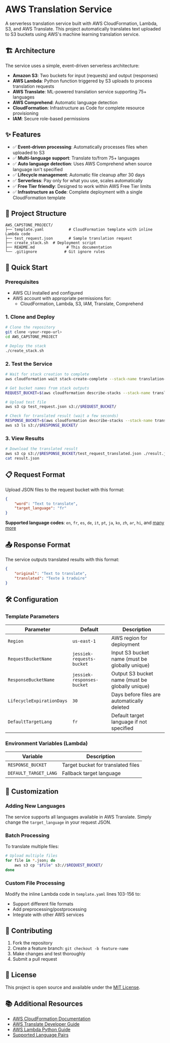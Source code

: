 # AWS Translation Service

A serverless translation service built with AWS CloudFormation, Lambda, S3, and AWS Translate. This project automatically translates text uploaded to S3 buckets using AWS's machine learning translation service.

## 🏗️ Architecture

The service uses a simple, event-driven serverless architecture:

- **Amazon S3**: Two buckets for input (requests) and output (responses)
- **AWS Lambda**: Python function triggered by S3 uploads to process translation requests
- **AWS Translate**: ML-powered translation service supporting 75+ languages
- **AWS Comprehend**: Automatic language detection
- **CloudFormation**: Infrastructure as Code for complete resource provisioning
- **IAM**: Secure role-based permissions

## ✨ Features

- ✅ **Event-driven processing**: Automatically processes files when uploaded to S3
- ✅ **Multi-language support**: Translate to/from 75+ languages
- ✅ **Auto language detection**: Uses AWS Comprehend when source language isn't specified
- ✅ **Lifecycle management**: Automatic file cleanup after 30 days
- ✅ **Serverless**: Pay only for what you use, scales automatically
- ✅ **Free Tier friendly**: Designed to work within AWS Free Tier limits
- ✅ **Infrastructure as Code**: Complete deployment with a single CloudFormation template

## 📁 Project Structure

```
AWS_CAPSTONE_PROJECT/
├── template.yaml           # CloudFormation template with inline Lambda code
├── test_request.json       # Sample translation request
├── create_stack.sh  # Deployment script
├── README.md              # This documentation
└── .gitignore            # Git ignore rules
```

## 🚀 Quick Start

### Prerequisites

- AWS CLI installed and configured
- AWS account with appropriate permissions for:
  - CloudFormation, Lambda, S3, IAM, Translate, Comprehend

### 1. Clone and Deploy

```bash
# Clone the repository
git clone <your-repo-url>
cd AWS_CAPSTONE_PROJECT

# Deploy the stack
./create_stack.sh
```

### 2. Test the Service

```bash
# Wait for stack creation to complete
aws cloudformation wait stack-create-complete --stack-name translation-service

# Get bucket names from stack outputs
REQUEST_BUCKET=$(aws cloudformation describe-stacks --stack-name translation-service --query 'Stacks[0].Outputs[?OutputKey==`RequestBucketName`].OutputValue' --output text)

# Upload test file
aws s3 cp test_request.json s3://$REQUEST_BUCKET/

# Check for translated result (wait a few seconds)
RESPONSE_BUCKET=$(aws cloudformation describe-stacks --stack-name translation-service --query 'Stacks[0].Outputs[?OutputKey==`ResponseBucketName`].OutputValue' --output text)
aws s3 ls s3://$RESPONSE_BUCKET/
```

### 3. View Results

```bash
# Download the translated result
aws s3 cp s3://$RESPONSE_BUCKET/test_request_translated.json ./result.json
cat result.json
```

## 📋 Request Format

Upload JSON files to the request bucket with this format:

```json
{
    "word": "Text to translate",
    "target_language": "fr"
}
```

**Supported language codes**: `en`, `fr`, `es`, `de`, `it`, `pt`, `ja`, `ko`, `zh`, `ar`, `hi`, and [many more](https://docs.aws.amazon.com/translate/latest/dg/what-is.html#what-is-languages)

## 📤 Response Format

The service outputs translated results with this format:

```json
{
    "original": "Text to translate",
    "translated": "Texte à traduire"
}
```

## 🛠️ Configuration

### Template Parameters

| Parameter | Default | Description |
|-----------|---------|-------------|
| `Region` | `us-east-1` | AWS region for deployment |
| `RequestBucketName` | `jessiek-requests-bucket` | Input S3 bucket name (must be globally unique) |
| `ResponseBucketName` | `jessiek-responses-bucket` | Output S3 bucket name (must be globally unique) |
| `LifecycleExpirationDays` | `30` | Days before files are automatically deleted |
| `DefaultTargetLang` | `fr` | Default target language if not specified |

### Environment Variables (Lambda)

| Variable | Description |
|----------|-------------|
| `RESPONSE_BUCKET` | Target bucket for translated files |
| `DEFAULT_TARGET_LANG` | Fallback target language |

## 🔧 Customization

### Adding New Languages

The service supports all languages available in AWS Translate. Simply change the `target_language` in your request JSON.

### Batch Processing

To translate multiple files:

```bash
# Upload multiple files
for file in *.json; do
    aws s3 cp "$file" s3://$REQUEST_BUCKET/
done
```

### Custom File Processing

Modify the inline Lambda code in `template.yaml` lines 103-156 to:
- Support different file formats
- Add preprocessing/postprocessing
- Integrate with other AWS services


## 🤝 Contributing

1. Fork the repository
2. Create a feature branch: `git checkout -b feature-name`
3. Make changes and test thoroughly
4. Submit a pull request

## 📝 License

This project is open source and available under the [MIT License](LICENSE).

## 📚 Additional Resources

- [AWS CloudFormation Documentation](https://docs.aws.amazon.com/cloudformation/)
- [AWS Translate Developer Guide](https://docs.aws.amazon.com/translate/)
- [AWS Lambda Python Guide](https://docs.aws.amazon.com/lambda/latest/dg/lambda-python.html)
- [Supported Language Pairs](https://docs.aws.amazon.com/translate/latest/dg/what-is.html#what-is-languages)